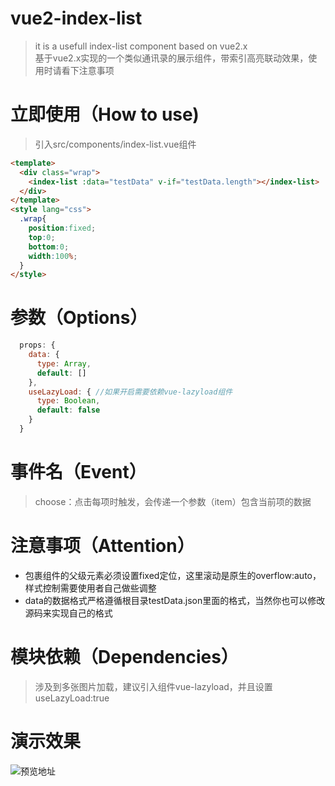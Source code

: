 # vue2-index-list

> it is a usefull index-list component based on vue2.x<br/>基于vue2.x实现的一个类似通讯录的展示组件，带索引高亮联动效果，使用时请看下注意事项

# 立即使用（How to use)
> 引入src/components/index-list.vue组件
```html
<template>
  <div class="wrap">
    <index-list :data="testData" v-if="testData.length"></index-list>
  </div>
</template>
<style lang="css">
  .wrap{
    position:fixed;
    top:0;
    bottom:0;
    width:100%;
  }
</style>
```
# 参数（Options）
```javascript
  props: {
    data: {
      type: Array,
      default: []
    },
    useLazyLoad: { //如果开启需要依赖vue-lazyload组件
      type: Boolean,
      default: false
    }
  }
```
# 事件名（Event）
> choose：点击每项时触发，会传递一个参数（item）包含当前项的数据

# 注意事项（Attention）
* 包裹组件的父级元素必须设置fixed定位，这里滚动是原生的overflow:auto，样式控制需要使用者自己做些调整
* data的数据格式严格遵循根目录testData.json里面的格式，当然你也可以修改源码来实现自己的格式

# 模块依赖（Dependencies）
> 涉及到多张图片加载，建议引入组件vue-lazyload，并且设置useLazyLoad:true

# 演示效果
![预览地址](http://cdn.zhangxuefei.site/wp-content/uploads/2017/08/vue2-index-list.gif)
